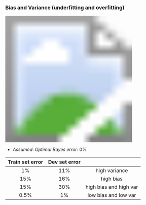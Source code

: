 ### Bias and Variance (underfitting and overfitting)

<img src='https://raw.githubusercontent.com/yujuezhao/deeplearning-course/master/2%E3%80%81Improving%20Deep%20Neural%20Networks%EF%BC%9AHyperparameter%20tuning%2C%20Regularization%20and%20Optimization/Week1/Lesson1/images/1.PNG' style='zoom:25'>

* $Assumed:\ Optimal\ Bayes\ error:\ 0\%$

| Train set error | Dev set error |                        |
| :-------------: | :-----------: | :--------------------: |
|       1%        |      11%      |     high variance      |
|       15%       |      16%      |       high bias        |
|       15%       |      30%      | high bias and high var |
|      0.5%       |      1%       |  low bias and low var  |

